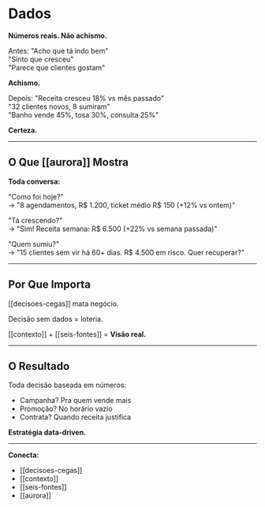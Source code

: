 # Dados

**Números reais. Não achismo.**

Antes:
"Acho que tá indo bem"  
"Sinto que cresceu"  
"Parece que clientes gostam"

**Achismo.**

Depois:
"Receita cresceu 18% vs mês passado"  
"32 clientes novos, 8 sumiram"  
"Banho vende 45%, tosa 30%, consulta 25%"

**Certeza.**

---

## O Que [[aurora]] Mostra

**Toda conversa:**

"Como foi hoje?"  
→ "8 agendamentos, R$ 1.200, ticket médio R$ 150 (+12% vs ontem)"

"Tá crescendo?"  
→ "Sim! Receita semana: R$ 6.500 (+22% vs semana passada)"

"Quem sumiu?"  
→ "15 clientes sem vir há 60+ dias. R$ 4.500 em risco. Quer recuperar?"

---

## Por Que Importa

[[decisoes-cegas]] mata negócio.

Decisão sem dados = loteria.

[[contexto]] + [[seis-fontes]] = **Visão real.**

---

## O Resultado

Toda decisão baseada em números:
- Campanha? Pra quem vende mais
- Promoção? No horário vazio
- Contrata? Quando receita justifica

**Estratégia data-driven.**

---

**Conecta:**
- [[decisoes-cegas]]
- [[contexto]]
- [[seis-fontes]]
- [[aurora]]
